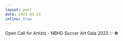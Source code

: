 ```yaml
---
layout: post
date: 2023-03-15
inline: true
---
```


Open Call for Artists - NBHD Soccer Art Gala 2023 :sparkles: :soccer:
